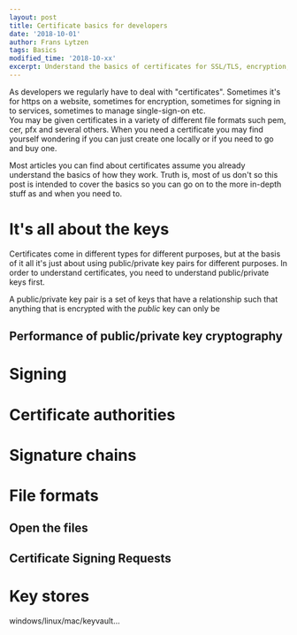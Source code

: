 ```yaml
---
layout: post
title: Certificate basics for developers
date: '2018-10-01'
author: Frans Lytzen
tags: Basics
modified_time: '2018-10-xx'
excerpt: Understand the basics of certificates for SSL/TLS, encryption, authentication and more
---
```

As developers we regularly have to deal with "certificates". Sometimes it's for https on a website, sometimes for encryption, sometimes for signing in to services, sometimes to manage single-sign-on etc.  
You may be given certificates in a variety of different file formats such pem, cer, pfx and several others. When you need a certificate you may find yourself wondering if you can just create one locally or if you need to go and buy one.  

Most articles you can find about certificates assume you already understand the basics of how they work. Truth is, most of us don't so this post is intended to cover the basics so you can go on to the more in-depth stuff as and when you need to.  

# It's all about the keys
Certificates come in different types for different purposes, but at the basis of it all it's just about using public/private key pairs for different purposes. In order to understand certificates, you need to understand public/private keys first.

A public/private key pair is a set of keys that have a relationship such that anything that is encrypted with the *public* key can only be 



## Performance of public/private key cryptography

# Signing

# Certificate authorities

# Signature chains

# File formats

## Open the files

## Certificate Signing Requests

# Key stores
windows/linux/mac/keyvault...